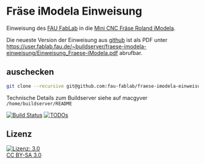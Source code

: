 Fräse iModela Einweisung
========================

Einweisung des [FAU FabLab](https://fablab.fau.de) in die [Mini CNC Fräse Roland iModela](https://fablab.fau.de/tool/cnc-fraese-roland).

Die neueste Version der Einweisung aus [github](https://github.com/fau-fablab/fraese-imodela-einweisung) ist als PDF unter https://user.fablab.fau.de/~buildserver/fraese-imodela-einweisung/Einweisung_Fraese-iModela.pdf abrufbar.

auschecken
----------

```bash
git clone --recursive git@github.com:fau-fablab/fraese-imodela-einweisung.git
```

Technische Details zum Buildserver siehe auf macgyver `/home/buildserver/README`

[![Build Status](https://user.fablab.fau.de/~buildserver/fraese-imodela-einweisung/status.svg)](https://user.fablab.fau.de/~buildserver/fraese-imodela-einweisung/)
[![TODOs](https://user.fablab.fau.de/~buildserver/fraese-imodela-einweisung/status-todos.svg)](https://user.fablab.fau.de/~buildserver/fraese-imodela-einweisung/)

Lizenz
------

[![Lizenz: 3.0](https://licensebuttons.net/l/by-sa/3.0/de/88x31.png)</br>CC BY-SA 3.0](https://creativecommons.org/licenses/by-sa/3.0/)
